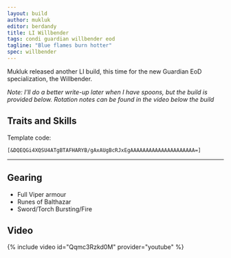 ```yaml
---
layout: build
author: mukluk
editor: berdandy
title: LI Willbender
tags: condi guardian willbender eod
tagline: "Blue flames burn hotter"
spec: willbender
---
```


Mukluk released another LI build, this time for the new Guardian EoD specialization, the Willbender.

_Note: I'll do a better write-up later when I have spoons, but the build is provided below. Rotation notes can be found in the video below the build_

## Traits and Skills

Template code:

`[&DQEQGi4XQSU4ATgBTAFHARYB/gAxAUgBcRJxEgAAAAAAAAAAAAAAAAAAAAA=]`

---

<div
  data-armory-embed='skills'
  data-armory-ids='9158,9187,9128,9151,30461'
>
</div>
<div
  data-armory-embed='specializations'
  data-armory-ids='16,46,65'
  data-armory-16-traits='566,567,1686'
  data-armory-46-traits='617,603,622'
  data-armory-65-traits='2191,2197,2201'
>
</div>
<script async src='https://unpkg.com/armory-embeds@^0.x.x/armory-embeds.js'></script>

## Gearing

- Full Viper armour
- Runes of Balthazar
- Sword/Torch Bursting/Fire

## Video
{% include video id="Qqmc3Rzkd0M" provider="youtube" %}
